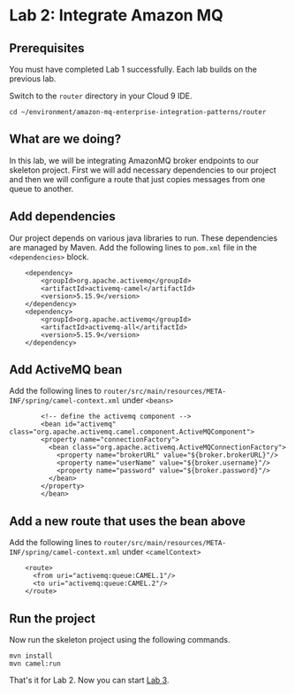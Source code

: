 # Lab 2: Integrate Amazon MQ 

## Prerequisites

You must have completed Lab 1 successfully. Each lab builds on the previous lab. 

Switch to the `router` directory in your Cloud 9 IDE.

```
cd ~/environment/amazon-mq-enterprise-integration-patterns/router
```

## What are we doing?

In this lab, we will be integrating AmazonMQ broker endpoints to our skeleton project. First we will add necessary dependencies to our project and then we will configure a route that just copies messages from one queue to another.

## Add dependencies

Our project depends on various java libraries to run. These dependencies are managed by Maven. Add the following lines to ```pom.xml``` file in the ```<dependencies>``` block.

```
    <dependency>
        <groupId>org.apache.activemq</groupId>
        <artifactId>activemq-camel</artifactId>
        <version>5.15.9</version>
    </dependency>
    <dependency>
        <groupId>org.apache.activemq</groupId>
        <artifactId>activemq-all</artifactId>
        <version>5.15.9</version>
    </dependency> 
```

## Add ActiveMQ bean

Add the following lines to ```router/src/main/resources/META-INF/spring/camel-context.xml``` under ```<beans>``` 

```
        <!-- define the activemq component -->
        <bean id="activemq" class="org.apache.activemq.camel.component.ActiveMQComponent">
        <property name="connectionFactory">
          <bean class="org.apache.activemq.ActiveMQConnectionFactory">
            <property name="brokerURL" value="${broker.brokerURL}"/>
            <property name="userName" value="${broker.username}"/>
            <property name="password" value="${broker.password}"/>
          </bean>
        </property>
        </bean>
```

## Add a new route that uses the bean above

Add the following lines to ```router/src/main/resources/META-INF/spring/camel-context.xml``` under ```<camelContext>``` 

```
    <route>
      <from uri="activemq:queue:CAMEL.1"/>
      <to uri="activemq:queue:CAMEL.2"/>
    </route>
```

## Run the project 

Now run the skeleton project using the following commands. 

```
mvn install
mvn camel:run
```

That's it for Lab 2. Now you can start [Lab 3](lab-3.md).
